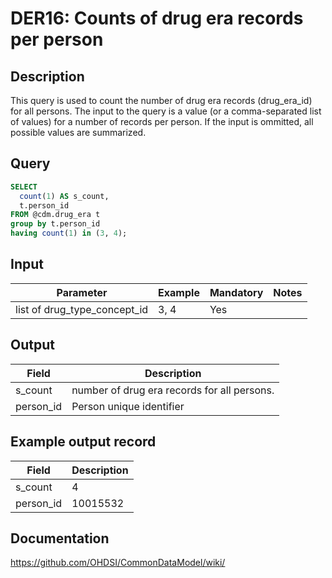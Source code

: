 <!---
Group:drug era
Name:DER16 Counts of drug era records per person
Author:Patrick Ryan
CDM Version: 5.3
-->

# DER16: Counts of drug era records per person

## Description
This query is used to count the number of drug era records (drug_era_id) for all persons. The input to the query is a value (or a comma-separated list of values) for a number of records per person. If the input is ommitted, all possible values are summarized.

## Query
```sql
SELECT
  count(1) AS s_count,
  t.person_id
FROM @cdm.drug_era t
group by t.person_id
having count(1) in (3, 4);
```

## Input

|  Parameter |  Example |  Mandatory |  Notes |
| --- | --- | --- | --- |
| list of drug_type_concept_id | 3, 4 | Yes |   |

## Output

|  Field |  Description |
| --- | --- |
| s_count | number of drug era records for all persons. |
| person_id | Person unique identifier |

## Example output record

|  Field |  Description |
| --- | --- |
| s_count |  4 |
| person_id | 10015532 |

## Documentation
https://github.com/OHDSI/CommonDataModel/wiki/
